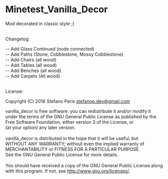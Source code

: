 # Minetest_Vanilla_Decor

Mod decorated in classic style ;)
<br>
<br>

Changelog:<br>

-- Add Glass Continued (node connected)<br>
-- Add Paths (Stone, Cobblestone, Mossy Cobblestone)<br>
-- Add Chairs (all wood)<br>
-- Add Tables (all wood)<br>
-- Add Benches (all wood)<br>
-- Add Carpets (All wood)<br>
<br>

License:<br>

 Copyright (C) 2016 Stefano <StepDevelop> Peris <stefanop.dev@gmail.com><br>
 
 vanilla_decor is free software: you can redistribute it and/or modify it<br>
 under the terms of the GNU General Public License as published by the<br>
 Free Software Foundation, either version 3 of the License, or<br>
 (at your option) any later version.<br>
 <br>
 vanilla_decor is distributed in the hope that it will be useful, but<br>
 WITHOUT ANY WARRANTY; without even the implied warranty of<br>
 MERCHANTABILITY or FITNESS FOR A PARTICULAR PURPOSE.<br>
 See the GNU General Public License for more details.<br>
 <br>
 You should have received a copy of the GNU General Public License along<br>
 with this program.  If not, see <http://www.gnu.org/licenses/>.<br>
<br>

